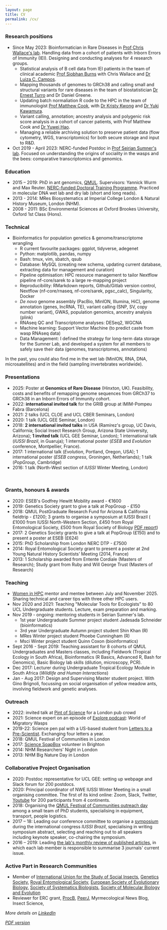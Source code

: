 ```yaml
---
layout: page
title: CV
permalink: /cv/
---
```



### Research positions
- Since May 2023: Bioinformatician in Rare Diseases in [Prof Chris Wallace's lab](http://chr1swallace.github.io/). Handling data from a cohort of patients with Inborn Errors of Immunity (IEI). Designing and conducting analyses for 4 research groups.
    - Statistical analysis of B cell data from IEI patients in the team of clinical academic [Prof Siobhan Burns](https://www.ucl.ac.uk/infection-immunity/people/professor-siobhan-burns) with Chris Wallace and [Dr Luiza C. Campos](https://orcid.org/0000-0002-4315-9105).
    - Mapping thousands of genomes to GRCh38 and calling small and structural variants for rare diseases in the team of biostatistician [Dr Ernest Turro](https://labs.icahn.mssm.edu/turrolab/members/) and Dr Daniel Greene.
    - Updating batch normaliation R code to the HPC in the team of immunologist [Prof Matthew Cook](https://www.cuh.nhs.uk/staff-directory/professor-matthew-cook/), with [Dr Kristy Kwong](https://www.linkedin.com/in/kristykxm/) and [Dr Yuki Kawamura](https://orcid.org/0000-0003-2137-6464).
    - Variant calling, annotation; ancestry analysis and polygenic risk score analysis in a cohort of cancer patients, with Prof Matthew Cook and [Dr Yuwei Hao](https://orcid.org/0000-0003-3932-3686).
    - Managing a reliable archiving solution to preserve patient data (flow cytometry, WGS, transcriptomics) for both secure storage and input to R&D.
- Oct 2019 - April 2023: NERC-funded Postdoc in [Prof Seirian Sumner's lab](http://www.sumnerlab.co.uk/the-group/emeline-favreau/). Focused on understanding the origins of sociality in the wasps and the bees: comparative transcriptomics and genomics.

### Education
- 2015 – 2019: PhD in ant genomics, [QMUL](https://www.qmul.ac.uk/sbcs/staff/emelinefavreau.html). Supervisors: Yannick Wurm and Max Reuter. [NERC-funded Doctoral Training Programme](https://london-nerc-dtp.org/). Practiced in molecular DNA wet lab and dry lab (short and long reads).
- 2013 - 2014: MRes Biosystematics at Imperial College London & Natural History Museum, London (NHM).
- 2008 - 2011: BSc Environmental Sciences at Oxford Brookes University, Oxford 1st Class (Hons).

### Technical
- Bioinformatics for population genetics & genome/transcriptome wrangling
   - R current favourite packages: ggplot, tidyverse, adegenet
   - Python: matplotlib, pandas, numpy
   - Bash: tmux, vim, sbatch, qsub
   - Database: MySQL (creating new schema, updating current database, extracting data for management and curation)
   - Pipeline optimisation: HPC resource management to tailor Nextflow pipeline nf-core/sarek to a large re-mapping project
   - Reproducibility: RMarkdown reports, Github/Gitlab version control, Nextflow (nf-core/rnaseq, nf-core/sarek, pgsc_calc), Singularity, Docker
   - _De novo_ genome assembly (PacBio, MinION, Illumina, HiC), genome annotation (genes, lncRNA, TE), variant calling (SNP, SV, copy number variant), GWAS, population genomics, ancestry analysis (plink)
   - RNAseq QC and Transcriptome analyses: DESeq2, WGCNA
   - Machine learning: Support Vector Machine (to predict caste from wasp RNAseq data)
   - Data Management: I defined the strategy for long-term data storage for the Sumner Lab, and developed a system for all members to safely save their data (genomes, transcriptomes, annotations)

In the past, you could also find me in the wet lab (MinION, RNA, DNA, microsatellites) and in the field (sampling invertebrates worldwide).

### Presentations
- 2025: Poster at **Genomics of Rare Disease** (Hinxton, UK). Feasibility, costs and benefits of remapping genome sequences from GRCh37 to GRCh38 in an Inborn Errors of Immunity cohort.
- 2022: **international invited talk** for the GRIB group at IMIM-Pompeu Fabra (Barcelona)
- 2021: 2 talks (UCL CLOE and UCL CBER Seminars, London)
- 2020: 1 talk (UCL GEE Seminar, London)
- 2018: **2 international invited talks** in USA (Ramírez's group, UC Davis, California; Social Insect Research Group, Arizona State University, Arizona); **1 invited talk** (UCL GEE Seminar, London); 1 international talk (_IUSSI Brazil_, in Guaruja); 1 international poster (_ESEB_ and _Evolution_ conference, Montpellier, France).
- 2017: 1 international talk (_Evolution_, Portland, Oregon, USA); 1 international poster (_ESEB congress_, Groningen, Netherlands); 1 talk (_PopGroup_, Cambridge)
- 2016: 1 talk (North-West section of _IUSSI_ Winter Meeting, London)

 
### Grants, honours & awards
- 2020: ESEB's Godfrey Hewitt Mobility award - €1600
- 2019: Genetics Society grant to give a talk at PopGroup - £150
- 2018: QMUL PostGraduate Research Fund for Arizona &  California fieldtrip - £1200; 3 grants to organise a symposium at IUSSI Brazil ( £1000 from IUSSI North-Western Section, £450 from Royal Entomological Society, £500 from Royal Society of Biology [PDF report](https://www.rsb.org.uk/images/pdf/Travel_Grant_report_2018_Favreau_Emeline.pdf))
- 2017: 2 Genetics Society grants to give a talk at PopGroup (£150) and to present a poster at ESEB (£624)
- 2015: PhD Scholarship from London NERC DTP - £7500
- 2014: Royal Entomological Society grant to present a poster at 2nd Young Natural History Scientists’ Meeting (2014, France)
- 2013: 1 Scholarship awarded from Entente Cordiale (Masters of Research); Study grant from Ruby and Will George Trust (Masters of Research)
 

### Teaching
- [Women in HPC](https://womeninhpc.org/) mentor and mentee between July and November 2025. Sharing technical and career tips with three other HPC users.
- Nov 2020 and 2021: Teaching "Molecular Tools for Ecologists" to 80 UCL Undergraduate students. Lecture, exam preparation and marking.
- Nov 2019 - ongoing: mentoring students in Seirian Sumner's lab. 
	- 1st year Undergraduate Summer project student Jadesada Schneider (bioinformatics)
	- 3rd year Undergraduate Autumn project student Shin Khan (R)
	- MRes Winter project student Phoebe Cunningham (R)
   - Msci Winter project student Quinn Coxon (bioinformatics)
- Sept 2016 - Sept 2019: Teaching assistant for 8 cohorts of QMUL Undergraduates and Masters classes, including Fieldwork (Tropical Ecology in South Africa), Bioinformatics (R Basics, Advanced R, Bash for Genomics), Basic Biology lab skills (dilution, microscopy, PCR).
- Dec 2017: Lecturer during Undergraduate Tropical Ecology Module in South Africa (_Wildlife and Human Interactions_)
- Jan - Aug 2017: Design and Supervising Master student project. With Gino Brignoli, focussing on social organisation of yellow meadow ants, involving fieldwork and genetic analyses.



### Outreach
- 2022: invited talk at [Pint of Science](https://pintofscience.co.uk/) for a London pub crowd
- 2021: Science expert on an episode of [Exolore podcast](https://www.exolorepod.com/episodes): World of Migratory Wasps
- 2019-22: Science pen pal with a US-based student from [Letters to a Pre-Scientist](https://www.prescientist.org/). Exchanging four letters a year.
- 2018: QMUL Festival of Communities in London
- 2017: [Science SoapBox](http://www.sciencesoapbox.org/) volunteer in Brighton
- 2014: NHM Researchers' Night in London
- 2013: NHM Big Nature Day in London



### Collaborative Project Organisation
- 2020: Postdoc representative for UCL GEE: setting up webpage and Slack forum for 200 postdocs.
- 2020: Principal coordinator of NWE IUSSI Winter Meeting in a small organising committee. The first of its kind online: Zoom, Slack, Twitter, [Youtube](https://www.youtube.com/channel/UC1Hr003ATlXakc_Zzg7ESQA) for 200 participants from 4 continents.
- 2018: Organising the [QMUL Festival of Communities outreach day](https://wurmlab.github.io/news/2018-05-18-festival_of_communities/) among a small team of PhD students, specialising in equipment, transport, people logistics.
- 2017 – 18: Leading our conference committee to organise a [symposium](https://wurmlab.github.io/news/2018-02-15-iussi_symposium_evolution_of_social_organization/) during the international congress _IUSSI Brazil_, specialising in writing symposium abstract, selecting and reaching out to all speakers including keynote speaker, co-chairing the symposium.
- 2016 – 2019: Leading [the lab's monthly review of published articles](https://wurmlab.github.io/news/2018-02-20-Keeping_up_with_reading_newly_published_articles/), in which each lab member is responsible to summarise 3 journals' current issue.


### Active Part in Research Communities
- Member of [International Union for the Study of Social Insects](http://www.iussi.org/), [Genetics Society](http://www.genetics.org.uk/), [Royal Entomological Society](https://www.royensoc.co.uk/), [European Society of Evolutionary Biology](https://eseb.org/), [Society of Systematics Biologists](https://www.systbio.org/), [Society of Molecular Biology and Evolution](https://www.smbe.org/smbe)
- Reviewer for ERC grant, [ProcB](https://royalsocietypublishing.org/journal/rspb), [PeerJ](https://peerj.com/), Myrmecological News Blog, Insect Science,



_More details on [LinkedIn](https://www.linkedin.com/in/emelinefavreau/)_

_[PDF version](Emeline_Favreau_cv.pdf)_

